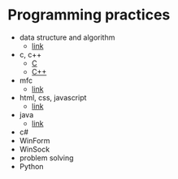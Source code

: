 # Programming practices

* data structure and algorithm
  * [link](./algorithm/ALGORITHM.md)
* c, c++
  * [C](./C/C.md)
  * [C++](./C++/C++.md)
* mfc
  * [link](./MFC/MFC.md)
* html, css, javascript
  * [link](./HTML-CSS-JS/WEB.md)
* java
  * [link](./JAVA/JAVA.md)
* c#
* WinForm
* WinSock
* problem solving
* Python
